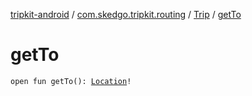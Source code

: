 [tripkit-android](../../index.md) / [com.skedgo.tripkit.routing](../index.md) / [Trip](index.md) / [getTo](./get-to.md)

# getTo

`open fun getTo(): `[`Location`](../../com.skedgo.tripkit.common.model/-location/index.md)`!`